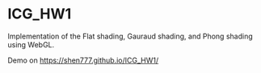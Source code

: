 # ICG_HW1 
Implementation of the Flat shading, Gauraud shading, and Phong shading using WebGL.

Demo on https://shen777.github.io/ICG_HW1/
